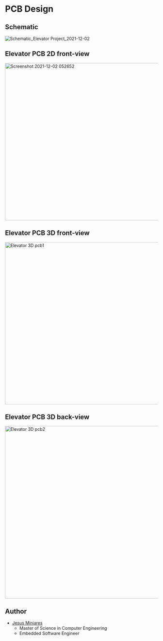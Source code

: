 # PCB Design


## Schematic
![Schematic_Elevator Project_2021-12-02](https://user-images.githubusercontent.com/60948298/144516578-8ef47060-78d8-4f90-be54-7a37dc62c1f2.png)

## Elevator PCB 2D front-view
<img width="517" alt="Screenshot 2021-12-02 052652" src="https://user-images.githubusercontent.com/60948298/144421868-7ab060fd-35ff-4ec9-a8a6-12a2f55ba335.png">


## Elevator PCB 3D front-view
<img width="533" alt="Elevator 3D pcb1" src="https://user-images.githubusercontent.com/60948298/144402884-a80f9608-a0ba-4e70-86ef-c07eb35e3c42.png">

## Elevator PCB 3D back-view
<img width="567" alt="Elevator 3D pcb2" src="https://user-images.githubusercontent.com/60948298/144402890-a1a37403-e4db-4f10-aba6-b81445a87037.png">

## Author
* [Jesus Minjares](https://github.com/jminjares4)
  * Master of Science in Computer Engineering
  * Embedded Software Engineer
